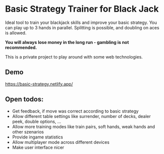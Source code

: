 # Basic Strategy Trainer for Black Jack

Ideal tool to train your blackjack skills and improve your basic strategy. You can play up to 3 hands in parallel. Splitting is possible, and doubling on aces is allowed.

**You will always lose money in the long run - gambling is not recommended.**

This is a private project to play around with some web technologies.

## Demo

https://basic-strategy.netlify.app/

## Open todos:

- Get feedback, if move was correct according to basic strategy
- Allow different table settings like surrender, number of decks, dealer peek, double options,
  ...
- Allow more training modes like train pairs, soft hands, weak hands and other szenarios
- Provide ingame statistics
- Allow multiplayer mode across different devices
- Make user interface nicer
